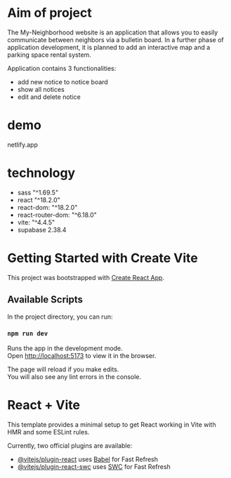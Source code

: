 # Aim of project
The My-Neighborhood website is an application that allows you to easily communicate between neighbors via a bulletin board. 
In a further phase of application development, it is planned to add an interactive map and a parking space rental system.

Application contains 3 functionalities:
- add new notice to notice board
- show all notices 
- edit and delete notice 

# demo
netlify.app

# technology
- sass "^1.69.5"
- react "^18.2.0"
- react-dom: "^18.2.0"
- react-router-dom: "^6.18.0"
- vite: "^4.4.5"
- supabase 2.38.4

# Getting Started with Create Vite

This project was bootstrapped with [Create React App](https://github.com/facebook/create-react-app).

## Available Scripts

In the project directory, you can run:

### `npm run dev`

Runs the app in the development mode.\
Open [http://localhost:5173](http://localhost:5173) to view it in the browser.

The page will reload if you make edits.\
You will also see any lint errors in the console.

# React + Vite

This template provides a minimal setup to get React working in Vite with HMR and some ESLint rules.

Currently, two official plugins are available:

- [@vitejs/plugin-react](https://github.com/vitejs/vite-plugin-react/blob/main/packages/plugin-react/README.md) uses [Babel](https://babeljs.io/) for Fast Refresh
- [@vitejs/plugin-react-swc](https://github.com/vitejs/vite-plugin-react-swc) uses [SWC](https://swc.rs/) for Fast Refresh
